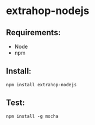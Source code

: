 # extrahop-nodejs

## Requirements:
- Node
- npm

## Install:
```
npm install extrahop-nodejs
```

## Test:
```
npm install -g mocha
```

